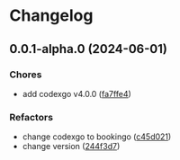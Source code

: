 # Changelog

## 0.0.1-alpha.0 (2024-06-01)

### Chores

- add codexgo v4.0.0 ([fa7ffe4](https://github.com/bastean/bookingo/commit/fa7ffe45ad8ca9817e56e553a3ecb12657a9d64d))

### Refactors

- change codexgo to bookingo ([c45d021](https://github.com/bastean/bookingo/commit/c45d0210ac4af6963a4af01e443826955c3cfd1c))
- change version ([244f3d7](https://github.com/bastean/bookingo/commit/244f3d72082d91f2c9da322a05cafa2a809e55e8))
